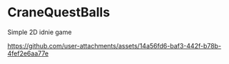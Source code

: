 # CraneQuestBalls
 Simple 2D idnie game


https://github.com/user-attachments/assets/14a56fd6-baf3-442f-b78b-4fef2e6aa77e

